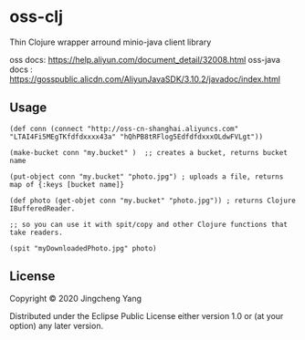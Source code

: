 # oss-clj
Thin Clojure wrapper arround minio-java client library

oss docs: https://help.aliyun.com/document_detail/32008.html
oss-java docs : https://gosspublic.alicdn.com/AliyunJavaSDK/3.10.2/javadoc/index.html

## Usage

```
(def conn (connect "http://oss-cn-shanghai.aliyuncs.com" "LTAI4Fi5MEgTKfdfdxxxx43a" "hQhPB8tRFlog5EdfdfdxxxOLdwFVLgt"))

(make-bucket conn "my.bucket" )  ;; creates a bucket, returns bucket name

(put-object conn "my.bucket" "photo.jpg") ; uploads a file, returns map of {:keys [bucket name]}

(def photo (get-objet conn "my.bucket" "photo.jpg")) ; returns Clojure  IBufferedReader.

;; so you can use it with spit/copy and other Clojure functions that take readers.

(spit "myDownloadedPhoto.jpg" photo)

```

## License

Copyright © 2020 Jingcheng Yang

Distributed under the Eclipse Public License either version 1.0 or (at
your option) any later version.
